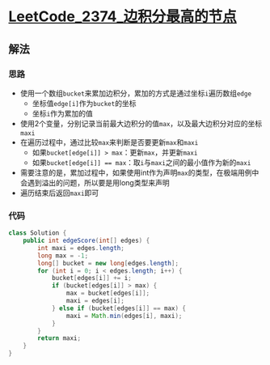 # [LeetCode_2374_边积分最高的节点](https://leetcode.cn/problems/node-with-highest-edge-score)
## 解法
### 思路
- 使用一个数组`bucket`来累加边积分，累加的方式是通过坐标`i`遍历数组`edge`
  - 坐标值`edge[i]`作为`bucket`的坐标
  - 坐标`i`作为累加的值
- 使用2个变量，分别记录当前最大边积分的值`max`，以及最大边积分对应的坐标`maxi`
- 在遍历过程中，通过比较`max`来判断是否要更新`max`和`maxi`
  - 如果`bucket[edge[i]] > max`：更新`max`，并更新`maxi`
  - 如果`bucket[edge[i]] == max`：取`i`与`maxi`之间的最小值作为新的`maxi`
- 需要注意的是，累加过程中，如果使用int作为声明`max`的类型，在极端用例中会遇到溢出的问题，所以要是用long类型来声明
- 遍历结束后返回`maxi`即可
### 代码
```java
class Solution {
    public int edgeScore(int[] edges) {
        int maxi = edges.length;
        long max = -1;
        long[] bucket = new long[edges.length];
        for (int i = 0; i < edges.length; i++) {
            bucket[edges[i]] += i;
            if (bucket[edges[i]] > max) {
                max = bucket[edges[i]];
                maxi = edges[i];
            } else if (bucket[edges[i]] == max) {
                maxi = Math.min(edges[i], maxi);
            }
        }
        return maxi;
    }
}
```